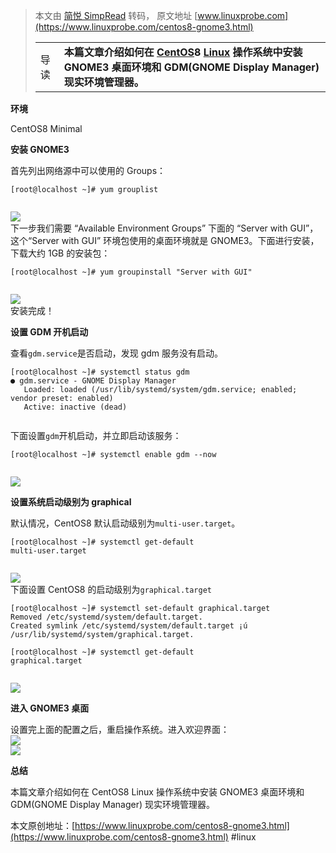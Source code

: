 > 本文由 [简悦 SimpRead](http://ksria.com/simpread/) 转码， 原文地址 [www.linuxprobe.com](https://www.linuxprobe.com/centos8-gnome3.html)<table><tbody><tr><td>导读</td><td><strong>本篇文章介绍如何在 <a href="https://www.linuxprobe.com/" title="centos" target="_blank">CentOS</a>8 <a href="https://www.linuxprobe.com/" title="linux" target="_blank">Linux</a> 操作系统中安装 GNOME3 桌面环境和 GDM(GNOME Display Manager) 现实环境管理器。</strong></td></tr></tbody></table>

**环境**

CentOS8 Minimal

**安装 GNOME3**

首先列出网络源中可以使用的 Groups：

```
[root@localhost ~]# yum grouplist


```

![](https://www.linuxprobe.com/wp-content/uploads/2020/06/image1.png)  
下一步我们需要 “Available Environment Groups” 下面的 “Server with GUI”，这个“Server with GUI” 环境包使用的桌面环境就是 GNOME3。下面进行安装，下载大约 1GB 的安装包：

```
[root@localhost ~]# yum groupinstall "Server with GUI"


```

![](https://www.linuxprobe.com/wp-content/uploads/2020/06/image2.png)  
安装完成！

**设置 GDM 开机启动**

查看`gdm.service`是否启动，发现 gdm 服务没有启动。

```
[root@localhost ~]# systemctl status gdm
● gdm.service - GNOME Display Manager
   Loaded: loaded (/usr/lib/systemd/system/gdm.service; enabled; vendor preset: enabled)
   Active: inactive (dead)


```

下面设置`gdm`开机启动，并立即启动该服务：

```
[root@localhost ~]# systemctl enable gdm --now


```

![](https://www.linuxprobe.com/wp-content/uploads/2020/06/image3.png)

**设置系统启动级别为 graphical**

默认情况，CentOS8 默认启动级别为`multi-user.target`。

```
[root@localhost ~]# systemctl get-default
multi-user.target


```

![](https://www.linuxprobe.com/wp-content/uploads/2020/06/image4.png)  
下面设置 CentOS8 的启动级别为`graphical.target`

```
[root@localhost ~]# systemctl set-default graphical.target 
Removed /etc/systemd/system/default.target.
Created symlink /etc/systemd/system/default.target ¡ú /usr/lib/systemd/system/graphical.target.

[root@localhost ~]# systemctl get-default 
graphical.target


```

![](https://www.linuxprobe.com/wp-content/uploads/2020/06/image5.png)

**进入 GNOME3 桌面**

设置完上面的配置之后，重启操作系统。进入欢迎界面：  
![](https://www.linuxprobe.com/wp-content/uploads/2020/06/image6.png)  
![](https://www.linuxprobe.com/wp-content/uploads/2020/06/image7.png)

**总结**

本篇文章介绍如何在 CentOS8 Linux 操作系统中安装 GNOME3 桌面环境和 GDM(GNOME Display Manager) 现实环境管理器。

本文原创地址：[https://www.linuxprobe.com/centos8-gnome3.html](https://www.linuxprobe.com/centos8-gnome3.html) 
#linux 